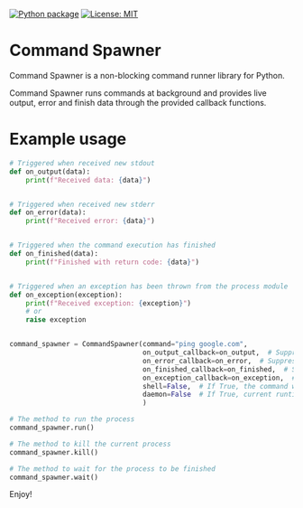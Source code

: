[![Python package](https://github.com/isaaskin/command_spawner/actions/workflows/python-package.yml/badge.svg?branch=main)](https://github.com/isaaskin/command_spawner/actions/workflows/python-package.yml)
 [![License: MIT](https://img.shields.io/badge/License-MIT-yellow.svg)](https://opensource.org/licenses/MIT)
# Command Spawner  
Command Spawner is a non-blocking command runner library for Python.  
  
Command Spawner runs commands at background and provides live output, error and finish data through the provided callback functions.

# Example usage
```python
# Triggered when received new stdout
def on_output(data):
    print(f"Received data: {data}")


# Triggered when received new stderr
def on_error(data):
    print(f"Received error: {data}")


# Triggered when the command execution has finished
def on_finished(data):
    print(f"Finished with return code: {data}")


# Triggered when an exception has been thrown from the process module
def on_exception(exception):
    print(f"Received exception: {exception}")
    # or
    raise exception


command_spawner = CommandSpawner(command="ping google.com",
                                 on_output_callback=on_output,  # Suppress output when it is not provided
                                 on_error_callback=on_error,  # Suppress error when it is not provided
                                 on_finished_callback=on_finished,  # Suppress return code when it is not provided
                                 on_exception_callback=on_exception,  # Raise exception on runtime when it is not provided
                                 shell=False,  # If True, the command will be executed through the shell (not recommended)
                                 daemon=False  # If True, current runtime will not wait for commands to be executed 
                                 )

# The method to run the process
command_spawner.run()

# The method to kill the current process
command_spawner.kill()

# The method to wait for the process to be finished
command_spawner.wait()
```

Enjoy!